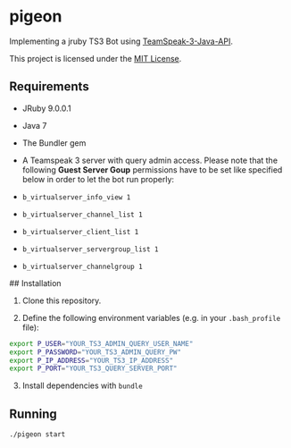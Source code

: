 # pigeon

Implementing a jruby TS3 Bot using [TeamSpeak-3-Java-API](https://github.com/TheHolyWaffle/TeamSpeak-3-Java-API).

This project is licensed under the [MIT License](https://github.com/simplay/pigeon/blob/master/LICENSE).

## Requirements
+ JRuby 9.0.0.1
+ Java 7
+ The Bundler gem
+ A Teamspeak 3 server with query admin access. Please note that the following **Guest Server Goup** permissions have to be set like specified below in order to let the bot run properly:

 + `b_virtualserver_info_view 1`
 + `b_virtualserver_channel_list 1`
 + `b_virtualserver_client_list 1`
 + `b_virtualserver_servergroup_list 1`
 + `b_virtualserver_channelgroup 1`

## Installation

1. Clone this repository.

2. Define the following environment variables (e.g. in your `.bash_profile` file):

  ```bash
  export P_USER="YOUR_TS3_ADMIN_QUERY_USER_NAME"
  export P_PASSWORD="YOUR_TS3_ADMIN_QUERY_PW"
  export P_IP_ADDRESS="YOUR_TS3_IP_ADDRESS"
  export P_PORT="YOUR_TS3_QUERY_SERVER_PORT"
  ```

3. Install dependencies with `bundle`

## Running

```bash
./pigeon start
```
